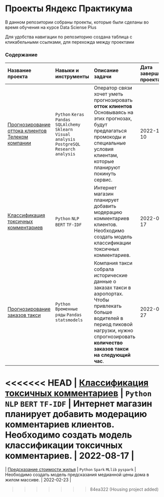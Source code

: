 # Проекты Яндекс Практикума


В данном репозитории собраны проекты, которые были сделаны во время обучения на курсе Data Sciense Plus

Для удобства навигации по репозиторию создана таблица с кликабельными ссылками, для перехожда между проектами


### Содержание

| Название проекта | Навыки и инструменты | Описание задачи | Дата завершения проекта |
| :-------------------- | :--------------------- |:---------------------------| :------------------ |
| [Прогнозирование оттока клиентов Телеком компании](https://github.com/IgumnovAnton/Yandex_Projects/tree/main/Telecom_Project) | `Python` `Keras` `Pandas` `SQLAlchemy` `Sklearn` `Visual analysis` `PostgreSQL` `Research analysis` | Оператор связи хочет уметь прогнозировать **отток клиентов** Основываясь на этих прогнозах, будут предлагаться промокоды и специальные условия клиентам, которые планируют покинуть сервис. | 2022-10-10 |
| [Классификация токсичных комментариев](https://github.com/IgumnovAnton/Yandex_Projects/tree/main/Toxic) | `Python` `NLP` `BERT` `TF-IDF` | Интернет магазин планирует добавить модерацию комментариев клиентов. Необходимо создать модель классификации токсичных комментариев.  | 2022-08-17 |
| [Прогнозирование заказов такси](https://github.com/IgumnovAnton/Yandex_Projects/tree/main/Taxi_Project) | `Python` `Временные ряды` `Pandas` `statsmodels` | Компания такси собрала исторические данные о заказах такси в аэропортах. Чтобы привлекать больше водителей в период пиковой нагрузки, нужно спрогнозировать **количество заказов такси на следующий час**. | 2022-07-27 |
<<<<<<< HEAD
| [Классификация токсичных комментариев](https://github.com/IgumnovAnton/Yandex_Projects/tree/main/Toxic) | `Python` `NLP` `BERT` `TF-IDF` | Интернет магазин планирует добавить модерацию комментариев клиентов. Необходимо создать модель классификации токсичных комментариев.  | 2022-08-17 |
=======
| [Предсказание стоимости жилья](https://github.com/IgumnovAnton/Yandex_Projects/tree/main/House_prices) | `Python` `Spark` `MLlib` `pyspark` | Необходимо создать модель предсказания медианной цены дома в жилом массиве.  | 2022-02-23 |
>>>>>>> 84ea322 (Housing project added)
